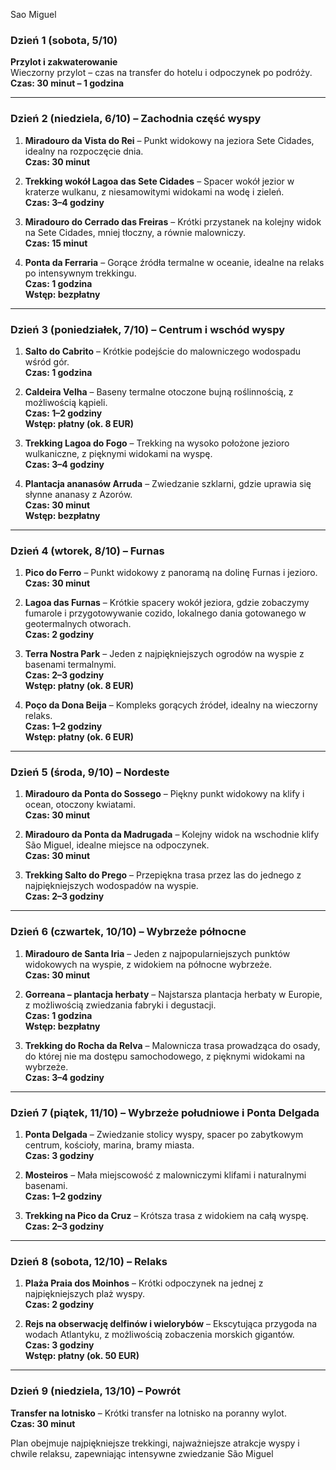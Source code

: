 Sao Miguel 

### Dzień 1 (sobota, 5/10)
**Przylot i zakwaterowanie**  
Wieczorny przylot – czas na transfer do hotelu i odpoczynek po podróży.  
**Czas: 30 minut – 1 godzina**

---

### Dzień 2 (niedziela, 6/10) – Zachodnia część wyspy
1. **Miradouro da Vista do Rei** – Punkt widokowy na jeziora Sete Cidades, idealny na rozpoczęcie dnia.  
   **Czas: 30 minut**

2. **Trekking wokół Lagoa das Sete Cidades** – Spacer wokół jezior w kraterze wulkanu, z niesamowitymi widokami na wodę i zieleń.  
   **Czas: 3–4 godziny**

3. **Miradouro do Cerrado das Freiras** – Krótki przystanek na kolejny widok na Sete Cidades, mniej tłoczny, a równie malowniczy.  
   **Czas: 15 minut**

4. **Ponta da Ferraria** – Gorące źródła termalne w oceanie, idealne na relaks po intensywnym trekkingu.  
   **Czas: 1 godzina**  
   **Wstęp: bezpłatny**

---

### Dzień 3 (poniedziałek, 7/10) – Centrum i wschód wyspy
1. **Salto do Cabrito** – Krótkie podejście do malowniczego wodospadu wśród gór.  
   **Czas: 1 godzina**

2. **Caldeira Velha** – Baseny termalne otoczone bujną roślinnością, z możliwością kąpieli.  
   **Czas: 1–2 godziny**  
   **Wstęp: płatny (ok. 8 EUR)**

3. **Trekking Lagoa do Fogo** – Trekking na wysoko położone jezioro wulkaniczne, z pięknymi widokami na wyspę.  
   **Czas: 3–4 godziny**

4. **Plantacja ananasów Arruda** – Zwiedzanie szklarni, gdzie uprawia się słynne ananasy z Azorów.  
   **Czas: 30 minut**  
   **Wstęp: bezpłatny**

---

### Dzień 4 (wtorek, 8/10) – Furnas
1. **Pico do Ferro** – Punkt widokowy z panoramą na dolinę Furnas i jezioro.  
   **Czas: 30 minut**

2. **Lagoa das Furnas** – Krótkie spacery wokół jeziora, gdzie zobaczymy fumarole i przygotowywanie cozido, lokalnego dania gotowanego w geotermalnych otworach.  
   **Czas: 2 godziny**

3. **Terra Nostra Park** – Jeden z najpiękniejszych ogrodów na wyspie z basenami termalnymi.  
   **Czas: 2–3 godziny**  
   **Wstęp: płatny (ok. 8 EUR)**

4. **Poço da Dona Beija** – Kompleks gorących źródeł, idealny na wieczorny relaks.  
   **Czas: 1–2 godziny**  
   **Wstęp: płatny (ok. 6 EUR)**

---

### Dzień 5 (środa, 9/10) – Nordeste
1. **Miradouro da Ponta do Sossego** – Piękny punkt widokowy na klify i ocean, otoczony kwiatami.  
   **Czas: 30 minut**

2. **Miradouro da Ponta da Madrugada** – Kolejny widok na wschodnie klify São Miguel, idealne miejsce na odpoczynek.  
   **Czas: 30 minut**

3. **Trekking Salto do Prego** – Przepiękna trasa przez las do jednego z najpiękniejszych wodospadów na wyspie.  
   **Czas: 2–3 godziny**

---

### Dzień 6 (czwartek, 10/10) – Wybrzeże północne
1. **Miradouro de Santa Iria** – Jeden z najpopularniejszych punktów widokowych na wyspie, z widokiem na północne wybrzeże.  
   **Czas: 30 minut**

2. **Gorreana – plantacja herbaty** – Najstarsza plantacja herbaty w Europie, z możliwością zwiedzania fabryki i degustacji.  
   **Czas: 1 godzina**  
   **Wstęp: bezpłatny**

3. **Trekking do Rocha da Relva** – Malownicza trasa prowadząca do osady, do której nie ma dostępu samochodowego, z pięknymi widokami na wybrzeże.  
   **Czas: 3–4 godziny**

---

### Dzień 7 (piątek, 11/10) – Wybrzeże południowe i Ponta Delgada
1. **Ponta Delgada** – Zwiedzanie stolicy wyspy, spacer po zabytkowym centrum, kościoły, marina, bramy miasta.  
   **Czas: 3 godziny**

2. **Mosteiros** – Mała miejscowość z malowniczymi klifami i naturalnymi basenami.  
   **Czas: 1–2 godziny**

3. **Trekking na Pico da Cruz** – Krótsza trasa z widokiem na całą wyspę.  
   **Czas: 2–3 godziny**

---

### Dzień 8 (sobota, 12/10) – Relaks
1. **Plaża Praia dos Moinhos** – Krótki odpoczynek na jednej z najpiękniejszych plaż wyspy.  
   **Czas: 2 godziny**

2. **Rejs na obserwację delfinów i wielorybów** – Ekscytująca przygoda na wodach Atlantyku, z możliwością zobaczenia morskich gigantów.  
   **Czas: 3 godziny**  
   **Wstęp: płatny (ok. 50 EUR)**

---

### Dzień 9 (niedziela, 13/10) – Powrót
**Transfer na lotnisko** – Krótki transfer na lotnisko na poranny wylot.  
**Czas: 30 minut**

Plan obejmuje najpiękniejsze trekkingi, najważniejsze atrakcje wyspy i chwile relaksu, zapewniając intensywne zwiedzanie São Miguel